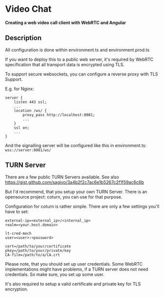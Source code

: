 # Video Chat

**Creating a web video call client with WebRTC and Angular**

## Description
All configuration is done within environment.ts and environment.prod.ts

If you want to deploy this to a public web server, it's required by WebRTC specification that all transport data is encrypted using TLS.

To support secure websockets, you can configure a reverse proxy with TLS Support.

E.g. for Nginx:

```
server {
    listen 443 ssl;
    ...
    location /ws/ {
        proxy_pass http://localhost:8081;
        ...
    }
    ssl on;
    ...
}
```
And the signalling server will be configured like this in environment.ts:
``wss://server:8081/ws/``

## TURN Server
There are a few public TURN Servers available. See also https://gist.github.com/sagivo/3a4b2f2c7ac6e1b5267c2f1f59ac6c6b

But I'd recommend, that you setup your own TURN Server.
There is an opensource project: coturn, you can use for that purpose.

Configuration for coturn is rather simple. There are only a few settings you'll have to set:

```
external-ip=<external_ip>/<internal_ip>
realm=<your.host.domain>

lt-cred-mech
user=<user>:<password>

cert=/path/to/your/certificate
pkey=/path/to/your/private/key
CA-file=/path/to/a/CA.crt

```

Please note, that you should set up user credentials. Some WebRTC implementations might have problems, if a TURN server does not need credentials. So make sure, you set up some user.

It's also required to setup a valid certificate and private key for TLS encryption.
